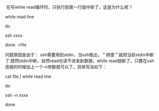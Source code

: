 <!--
author: beebol
date: 2013-08-07 14:41:14
title: 【shell】在while Read中ssh提前中断解决办法
tags: shell,ssh,while read
category: Shell
status: publish
summary:  在写while read循环时，只执行到第一行就中断了，这是为什么呢？while read linedossh xxxx done  &lt;file问题原因是由于： ssh需要用到stdin，当ssh推出，＂顺便＂就把当前stdin中断了.既然stdin中断，自然read也读
-->

 在写while read循环时，只执行到第一行就中断了，这是为什么呢？

while read line
<div>

do

ssh xxxx 

done  &lt;file

问题原因是由于： ssh需要用到stdin，当ssh推出，＂顺便＂就把当前stdin中断了.既然stdin中断，自然read也读不进来新数据，while read就断了，只要在ssh连接的时候加上一个-n参数就可以了。具体写法如下：

cat file | while read line

do

ssh -n xxxx

done

</div>